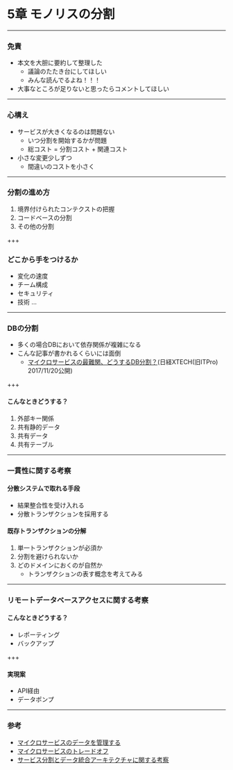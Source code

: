 # 5章 モノリスの分割

---
### 免責
- 本文を大胆に要約して整理した
    - 議論のたたき台にしてほしい
    - みんな読んでるよね！！！
- 大事なところが足りないと思ったらコメントしてほしい

---
### 心構え
- サービスが大きくなるのは問題ない
    - いつ分割を開始するかが問題
    - 総コスト = 分割コスト + 関連コスト 
- 小さな変更少しずつ
    - 間違いのコストを小さく

---
### 分割の進め方
1. 境界付けられたコンテクストの把握
1. コードベースの分割
1. その他の分割

+++
### どこから手をつけるか
- 変化の速度
- チーム構成
- セキュリティ
- 技術 ...

---
### DBの分割
- 多くの場合DBにおいて依存関係が複雑になる
- こんな記事が書かれるくらいには面倒
    - [マイクロサービスの最難関、どうするDB分割？](http://tech.nikkeibp.co.jp/it/atcl/watcher/14/334361/111400957/)(日経XTECH(旧ITPro) 2017/11/20公開)

+++
#### こんなときどうする？
1. 外部キー関係
1. 共有静的データ
1. 共有データ
1. 共有テーブル


---
### 一貫性に関する考察
#### 分散システムで取れる手段
- 結果整合性を受け入れる
- 分散トランザクションを採用する


#### 既存トランザクションの分解
1. 単一トランザクションが必須か
1. 分割を避けられないか
1. どのドメインにおくのが自然か
    - トランザクションの表す概念を考えてみる

---
### リモートデータベースアクセスに関する考察
#### こんなときどうする？
- レポーティング
- バックアップ

+++
#### 実現案
- API経由
- データポンプ

---
### 参考
- [マイクロサービスのデータを管理する](https://www.infoq.com/jp/news/2017/08/managing-data-in-microservices)
- [マイクロサービスのトレードオフ](https://postd.cc/microservice-trade-offs/)
- [サービス分割とデータ統合アーキテクチャに関する考察](https://qiita.com/yebihara/items/8a849f611e4a41cf47e4)

